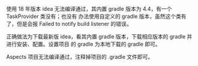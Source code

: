 使用 18 年版本 idea 无法编译通过，其内置 gradle 版本为 4.4，有一个 TaskProvider 类没有；也没有
办法使用自定义的 gradle 版本，虽然这个类有了，但是会报 Failed to notify build listener 的错误。

正确做法为下载最新版 idea，看其内置 gradle 版本，下载相应版本的 gradle 并进行安装、配置。设置项目
的 gradle 为本地下载的 gradle 即可。

Aspects 项目无法编译通过，注释掉项目的 .gradle 文件即可。